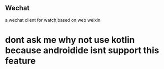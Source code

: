 ## Wechat
a wechat client for watch,based on web weixin
# dont ask me why not use kotlin because androidide isnt support this feature

